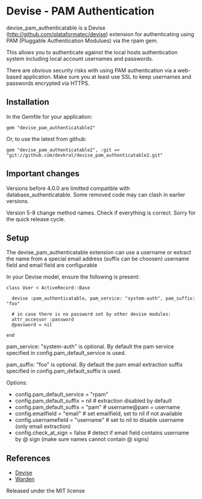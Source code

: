 Devise - PAM Authentication
===========================

devise\_pam\_authenticatable is a Devise (http://github.com/plataformatec/devise)
extension for authenticating using PAM (Pluggable Authentication Modulues)
via the rpam gem.

This allows you to authenticate against the local hosts authentication
system including local account usernames and passwords.

There are obvious security risks with using PAM authentication via a
web-based application. Make sure you at least use SSL to keep usernames and
passwords encrypted via HTTPS.

Installation
------------

In the Gemfile for your application:

    gem "devise_pam_authenticatable2"

Or, to use the latest from github:

    gem "devise_pam_authenticatable2", :git => "git://github.com/devkral/devise_pam_authenticatable2.git"

Important changes
-----------------

Versions before 4.0.0 are limitted compatible with database_authenticatable.
Some removed code may can clash in earlier versions.

Version 5-8 change method names. Check if everything is correct. Sorry for the quick release cycle.

Setup
-----

The devise_pam_authenticatable extension can use a username or extract the name from a special email address (suffix can be choosen)
username field and email field are configurable

In your Devise model, ensure the following is present:

    class User < ActiveRecord::Base

      devise :pam_authenticatable, pam_service: "system-auth", pam_suffix: "foo"

      # in case there is no password set by other devise modules:
      attr_accessor :password
      @password = nil

    end

pam_service: "system-auth" is optional. By default the pam service specified in config.pam_default_service is used.

pam_suffix: "foo" is optional. By default the pam email extraction suffix specified in config.pam_default_suffix is used.

Options:

* config.pam_default_service = "rpam"
* config.pam_default_suffix = nil # extraction disabled by default
* config.pam_default_suffix = "pam" # username@pam = username
* config.emailfield = "email" # set emailfield, set to nil if not available
* config.usernamefield = "username" # set to nil to disable username (only email extraction)
* config.check_at_sign = false # detect if email field contains username by @ sign (make sure names cannot contain @ signs)

References
----------

* [Devise](http://github.com/plataformatec/devise)
* [Warden](http://github.com/hassox/warden)


Released under the MIT license
